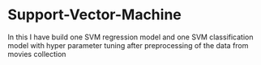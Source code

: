 # Support-Vector-Machine
In this I have build one SVM regression model and one SVM classification model with hyper parameter tuning after preprocessing of the data from movies collection

